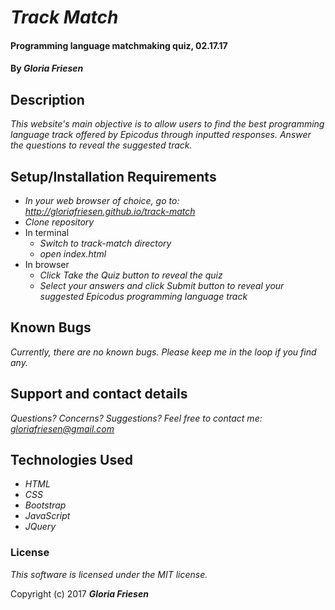 # _Track Match_

#### Programming language matchmaking quiz, 02.17.17

#### By _**Gloria Friesen**_

## Description

_This website's main objective is to allow users to find the best programming language track offered by Epicodus through inputted responses. Answer the questions to reveal the suggested track._

## Setup/Installation Requirements

* _In your web browser of choice, go to: <http://gloriafriesen.github.io/track-match>_
* _Clone repository_
* In terminal
  * _Switch to track-match directory_
  * _open index.html_
* In browser
  * _Click Take the Quiz button to reveal the quiz_
  * _Select your answers and click Submit button to reveal your suggested Epicodus programming language track_

## Known Bugs

_Currently, there are no known bugs. Please keep me in the loop if you find any._

## Support and contact details

_Questions? Concerns? Suggestions? Feel free to contact me: <gloriafriesen@gmail.com>_

## Technologies Used

* _HTML_
* _CSS_
* _Bootstrap_
* _JavaScript_
* _JQuery_

### License

*This software is licensed under the MIT license.*

Copyright (c) 2017 **_Gloria Friesen_**
